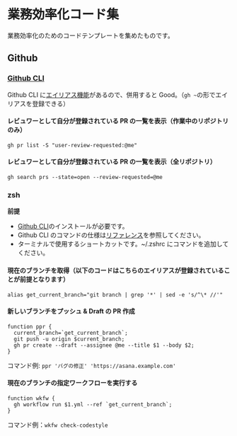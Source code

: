 # 業務効率化コード集

業務効率化のためのコードテンプレートを集めたものです。

## Github

### [Github CLI](https://cli.github.com/)

Github CLI に[エイリアス機能](https://cli.github.com/manual/gh_alias_set)があるので、併用すると Good。（`gh ~`の形でエイリアスを登録できる）

#### レビュワーとして自分が登録されている PR の一覧を表示（作業中のリポジトリのみ）

```
gh pr list -S "user-review-requested:@me"
```

#### レビュワーとして自分が登録されている PR の一覧を表示（全リポジトリ）

```
gh search prs --state=open --review-requested=@me
```

### zsh

**前提**

- [Github CLI](https://cli.github.com/)のインストールが必要です。
- Github CLI のコマンドの仕様は[リファレンス](https://cli.github.com/manual/)を参照してください。
- ターミナルで使用するショートカットです。~/.zshrc にコマンドを追加してください。

#### 現在のブランチを取得（以下のコードはこちらのエイリアスが登録されていることが前提となります）

```
alias get_current_branch="git branch | grep '*' | sed -e 's/^\* //'"
```

#### 新しいブランチをプッシュ & Draft の PR 作成

```
function ppr {
  current_branch=`get_current_branch`;
  git push -u origin $current_branch;
  gh pr create --draft --assignee @me --title $1 --body $2;
}
```

コマンド例: `ppr 'バグの修正' 'https://asana.example.com'`

#### 現在のブランチの指定ワークフローを実行する

```
function wkfw {
  gh workflow run $1.yml --ref `get_current_branch`;
}
```

コマンド例：`wkfw check-codestyle`
